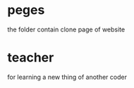 # peges
 the folder contain clone page of  website

 # teacher 
 for learning a new thing of another coder

